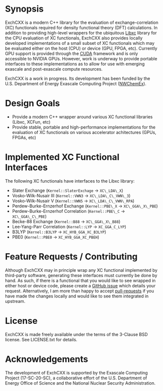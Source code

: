 # Synopsis

ExchCXX is a modern C++ library for the evaluation of exchange-correlation (XC)
functionals required for density functional theory (DFT) calculations. In
addition to providing high-level wrappers for the ubiquitous
[Libxc](https://www.tddft.org/programs/libxc) library for the CPU evaluation of
XC functionals, ExchCXX also provides locally developed implementations of a
small subset of XC functionals which may be evaluated either on the host (CPU)
or device (GPU, FPGA, etc). Currently GPU support is provided through the
[CUDA](https://docs.nvidia.com/cuda/cuda-c-programming-guide/index.html)
framework and is only accessible to NVIDIA GPUs. However, work is underway to
provide portable interfaces to these implementations as to allow for use with
emerging exascale and post-exascale compute resources. 


ExchCXX is a work in progress. Its development has been funded by the U.S.
Department of Energy Exascale Computing Project 
([NWChemEx](https://github.com/NWChemEx-Project)).

# Design Goals

* Provide a modern C++ wrapper around various XC functional libraries (Libxc, XCFun, etc)
* Provide stable, portable and high-performance implementations for the evaluation of XC functionals on various accelerator achitectures (GPUs, FPGAs, etc)

# Implemented XC Functional Interfaces

The following XC functionals have interfaces to the Libxc library:
* Slater Exchange (`Kernel::SlaterExchage` -> `XC\_LDA\_X`)
* Vosko-Wilk-Nusair III (`Kernel::VWN3` -> `XC\_LDA\_C\_VWN\_3`)
* Vosko-Wilk-Nusair V   (`Kernel::VWN5` -> `XC\_LDA\_C\_VWN\_RPA`)
* Perdew-Burke-Ernzerhof Exchange    (`Kernel::PBE\_X` -> `XC\_GGA\_X\_PBE`)
* Perdew-Burke-Ernzerhof Correlation (`Kernel::PBE\_C` -> `XC\_GGA\_C\_PBE`)
* Becke-88 Exchange (`Kernel::B88` -> `XC\_GGA\_X\_B88`)
* Lee-Yang-Parr Correlation (`Kernel::LYP` -> `XC_GGA_C_LYP`)
* B3LYP (`Kernel::B3LYP` -> `XC_HYB_GGA_XC_B3LYP`)
* PBE0 (`Kernel::PBE0` -> `XC_HYB_GGA_XC_PBEH`)



# Feature Requests / Contributing

Although ExchCXX may in principle wrap any XC functional implemented by third-party software,
generating these interfaces must currently be done by hand. As such, if there is a functional
that you would like to see wrapped in either host or device code, please create a [GitHub issue](https://github.com/wavefunction91/ExchCXX/issues)
which details your request. Alternatively, I am more than happy to accept [pull-requests](https://github.com/wavefunction91/ExchCXX/pulls) if
you have made the changes locally and would like to see them integrated in upstream.


# License

ExchCXX is made freely available under the terms of the 3-Clause BSD license. See
LICENSE.txt for details.

# Acknowledgements

The development of ExchCXX is supported by the Exascale Computing Project
(17-SC-20-SC), a collaborative effort of the U.S. Department of Energy Office
of Science and the National Nuclear Security Administration.

